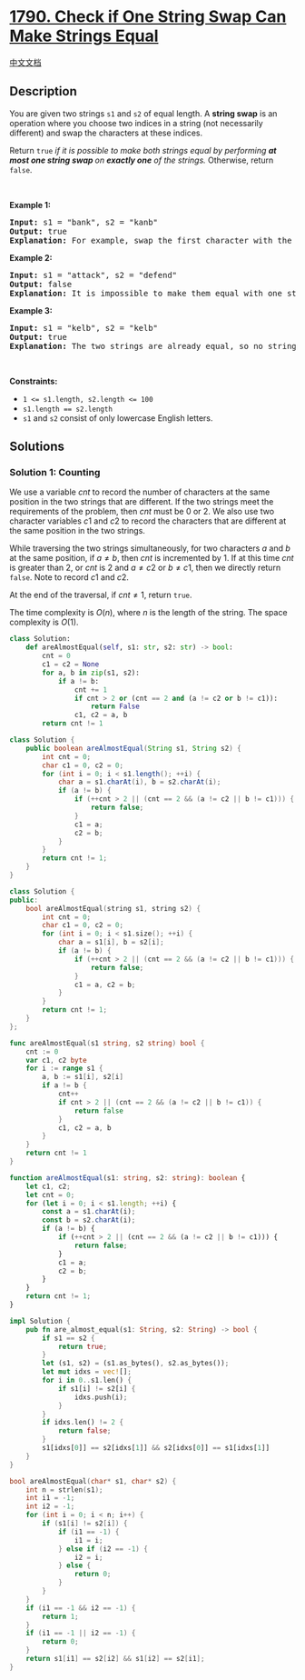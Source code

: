 # [1790. Check if One String Swap Can Make Strings Equal](https://leetcode.com/problems/check-if-one-string-swap-can-make-strings-equal)

[中文文档](/solution/1700-1799/1790.Check%20if%20One%20String%20Swap%20Can%20Make%20Strings%20Equal/README.md)

<!-- tags:Hash Table,String,Counting -->

<!-- difficulty:Easy -->

## Description

<p>You are given two strings <code>s1</code> and <code>s2</code> of equal length. A <strong>string swap</strong> is an operation where you choose two indices in a string (not necessarily different) and swap the characters at these indices.</p>

<p>Return <code>true</code> <em>if it is possible to make both strings equal by performing <strong>at most one string swap </strong>on <strong>exactly one</strong> of the strings. </em>Otherwise, return <code>false</code>.</p>

<p>&nbsp;</p>
<p><strong class="example">Example 1:</strong></p>

<pre>
<strong>Input:</strong> s1 = &quot;bank&quot;, s2 = &quot;kanb&quot;
<strong>Output:</strong> true
<strong>Explanation:</strong> For example, swap the first character with the last character of s2 to make &quot;bank&quot;.
</pre>

<p><strong class="example">Example 2:</strong></p>

<pre>
<strong>Input:</strong> s1 = &quot;attack&quot;, s2 = &quot;defend&quot;
<strong>Output:</strong> false
<strong>Explanation:</strong> It is impossible to make them equal with one string swap.
</pre>

<p><strong class="example">Example 3:</strong></p>

<pre>
<strong>Input:</strong> s1 = &quot;kelb&quot;, s2 = &quot;kelb&quot;
<strong>Output:</strong> true
<strong>Explanation:</strong> The two strings are already equal, so no string swap operation is required.
</pre>

<p>&nbsp;</p>
<p><strong>Constraints:</strong></p>

<ul>
	<li><code>1 &lt;= s1.length, s2.length &lt;= 100</code></li>
	<li><code>s1.length == s2.length</code></li>
	<li><code>s1</code> and <code>s2</code> consist of only lowercase English letters.</li>
</ul>

## Solutions

### Solution 1: Counting

We use a variable $cnt$ to record the number of characters at the same position in the two strings that are different. If the two strings meet the requirements of the problem, then $cnt$ must be $0$ or $2$. We also use two character variables $c1$ and $c2$ to record the characters that are different at the same position in the two strings.

While traversing the two strings simultaneously, for two characters $a$ and $b$ at the same position, if $a \ne b$, then $cnt$ is incremented by $1$. If at this time $cnt$ is greater than $2$, or $cnt$ is $2$ and $a \ne c2$ or $b \ne c1$, then we directly return `false`. Note to record $c1$ and $c2$.

At the end of the traversal, if $cnt \neq 1$, return `true`.

The time complexity is $O(n)$, where $n$ is the length of the string. The space complexity is $O(1)$.

<!-- tabs:start -->

```python
class Solution:
    def areAlmostEqual(self, s1: str, s2: str) -> bool:
        cnt = 0
        c1 = c2 = None
        for a, b in zip(s1, s2):
            if a != b:
                cnt += 1
                if cnt > 2 or (cnt == 2 and (a != c2 or b != c1)):
                    return False
                c1, c2 = a, b
        return cnt != 1
```

```java
class Solution {
    public boolean areAlmostEqual(String s1, String s2) {
        int cnt = 0;
        char c1 = 0, c2 = 0;
        for (int i = 0; i < s1.length(); ++i) {
            char a = s1.charAt(i), b = s2.charAt(i);
            if (a != b) {
                if (++cnt > 2 || (cnt == 2 && (a != c2 || b != c1))) {
                    return false;
                }
                c1 = a;
                c2 = b;
            }
        }
        return cnt != 1;
    }
}
```

```cpp
class Solution {
public:
    bool areAlmostEqual(string s1, string s2) {
        int cnt = 0;
        char c1 = 0, c2 = 0;
        for (int i = 0; i < s1.size(); ++i) {
            char a = s1[i], b = s2[i];
            if (a != b) {
                if (++cnt > 2 || (cnt == 2 && (a != c2 || b != c1))) {
                    return false;
                }
                c1 = a, c2 = b;
            }
        }
        return cnt != 1;
    }
};
```

```go
func areAlmostEqual(s1 string, s2 string) bool {
	cnt := 0
	var c1, c2 byte
	for i := range s1 {
		a, b := s1[i], s2[i]
		if a != b {
			cnt++
			if cnt > 2 || (cnt == 2 && (a != c2 || b != c1)) {
				return false
			}
			c1, c2 = a, b
		}
	}
	return cnt != 1
}
```

```ts
function areAlmostEqual(s1: string, s2: string): boolean {
    let c1, c2;
    let cnt = 0;
    for (let i = 0; i < s1.length; ++i) {
        const a = s1.charAt(i);
        const b = s2.charAt(i);
        if (a != b) {
            if (++cnt > 2 || (cnt == 2 && (a != c2 || b != c1))) {
                return false;
            }
            c1 = a;
            c2 = b;
        }
    }
    return cnt != 1;
}
```

```rust
impl Solution {
    pub fn are_almost_equal(s1: String, s2: String) -> bool {
        if s1 == s2 {
            return true;
        }
        let (s1, s2) = (s1.as_bytes(), s2.as_bytes());
        let mut idxs = vec![];
        for i in 0..s1.len() {
            if s1[i] != s2[i] {
                idxs.push(i);
            }
        }
        if idxs.len() != 2 {
            return false;
        }
        s1[idxs[0]] == s2[idxs[1]] && s2[idxs[0]] == s1[idxs[1]]
    }
}
```

```c
bool areAlmostEqual(char* s1, char* s2) {
    int n = strlen(s1);
    int i1 = -1;
    int i2 = -1;
    for (int i = 0; i < n; i++) {
        if (s1[i] != s2[i]) {
            if (i1 == -1) {
                i1 = i;
            } else if (i2 == -1) {
                i2 = i;
            } else {
                return 0;
            }
        }
    }
    if (i1 == -1 && i2 == -1) {
        return 1;
    }
    if (i1 == -1 || i2 == -1) {
        return 0;
    }
    return s1[i1] == s2[i2] && s1[i2] == s2[i1];
}
```

<!-- tabs:end -->

<!-- end -->
